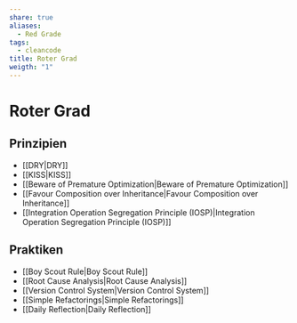 ```yaml
---
share: true
aliases:
  - Red Grade
tags:
  - cleancode
title: Roter Grad
weigth: "1"
---
```


# Roter Grad
## Prinzipien
- [[DRY|DRY]]
- [[KISS|KISS]]
- [[Beware of Premature Optimization|Beware of Premature Optimization]]
- [[Favour Composition over Inheritance|Favour Composition over Inheritance]]
- [[Integration Operation Segregation Principle (IOSP)|Integration Operation Segregation Principle (IOSP)]]

## Praktiken
- [[Boy Scout Rule|Boy Scout Rule]]
- [[Root Cause Analysis|Root Cause Analysis]]
- [[Version Control System|Version Control System]]
- [[Simple Refactorings|Simple Refactorings]]
- [[Daily Reflection|Daily Reflection]]